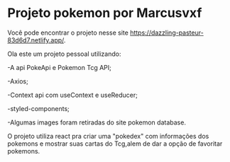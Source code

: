 # Projeto pokemon por Marcusvxf
Você pode encontrar o projeto nesse site https://dazzling-pasteur-83d6d7.netlify.app/.

Ola este um projeto pessoal utilizando:

-A api PokeApi e Pokemon Tcg API;

-Axios;

-Context api com useContext e useReducer;

-styled-components;

-Algumas images foram retiradas do site pokemon database.

O projeto utiliza react pra criar uma "pokedex" com informações dos pokemons e mostrar suas cartas do Tcg,alem de dar a opção de favoritar pokemons.
